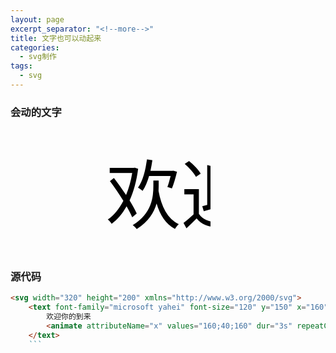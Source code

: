 ```yaml
---
layout: page
excerpt_separator: "<!--more-->"
title: 文字也可以动起来
categories:
  - svg制作
tags:
  - svg
---
```

### 会动的文字

<svg width="320" height="200" xmlns="http://www.w3.org/2000/svg">
    <text font-family="microsoft yahei" font-size="120" y="150" x="160" >
        欢迎你的到来
        <animate attributeName="x" values="160;40;160" dur="3s" repeatCount="indefinite" />
    </text>
</svg>

### 源代码

```markdown
<svg width="320" height="200" xmlns="http://www.w3.org/2000/svg">
    <text font-family="microsoft yahei" font-size="120" y="150" x="160" >
        欢迎你的到来
        <animate attributeName="x" values="160;40;160" dur="3s" repeatCount="indefinite" />
    </text>
    ```
